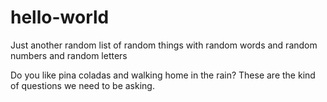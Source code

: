 # hello-world
Just another random list of random things with random words and random numbers and random letters

Do you like pina coladas and walking home in the rain?
These are the kind of questions we need to be asking.
